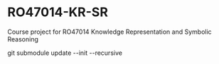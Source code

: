 # RO47014-KR-SR
Course project for RO47014 Knowledge Representation and Symbolic Reasoning


git submodule update --init --recursive

